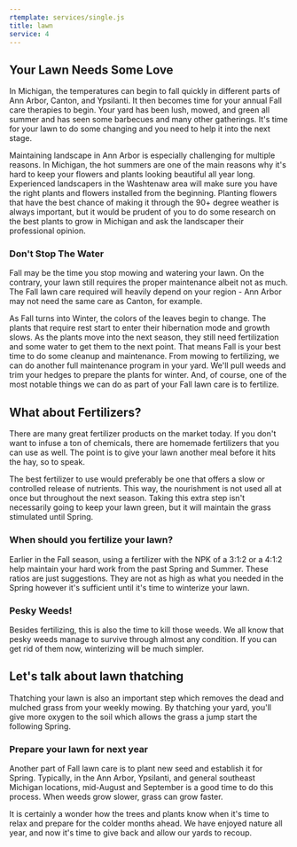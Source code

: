 ```yaml
---
rtemplate: services/single.js
title: lawn
service: 4
---
```


## Your Lawn Needs Some Love

In Michigan, the temperatures can begin to fall quickly in different parts of Ann Arbor, Canton, and Ypsilanti. It then becomes time for your annual Fall care therapies to begin. Your yard has been lush, mowed, and green all summer and has seen some barbecues and many other gatherings. It's time for your lawn to do some changing and you need to help it into the next stage.

Maintaining landscape in Ann Arbor is especially challenging for multiple reasons. In Michigan, the hot summers are one of the main reasons why it's hard to keep your flowers and plants looking beautiful all year long. Experienced landscapers in the Washtenaw area will make sure you have the right plants and flowers installed from the beginning. Planting flowers that have the best chance of making it through the 90+ degree weather is always important, but it would be prudent of you to do some research on the best plants to grow in Michigan and ask the landscaper their professional opinion.

### Don't Stop The Water 

Fall may be the time you stop mowing and watering your lawn. On the contrary, your lawn still requires the proper maintenance albeit not as much. The Fall lawn care required will heavily depend on your region - Ann Arbor may not need the same care as Canton, for example.

As Fall turns into Winter, the colors of the leaves begin to change. The plants that require rest start to enter their hibernation mode and growth slows. As the plants move into the next season, they still need fertilization and some water to get them to the next point. That means Fall is your best time to do some cleanup and maintenance. From mowing to fertilizing, we can do another full maintenance program in your yard. We'll pull weeds and trim your hedges to prepare the plants for winter. And, of course, one of the most notable things we can do as part of your Fall lawn care is to fertilize.

## What about Fertilizers?

There are many great fertilizer products on the market today. If you don't want to infuse a ton of chemicals, there are homemade fertilizers that you can use as well. The point is to give your lawn another meal before it hits the hay, so to speak.

The best fertilizer to use would preferably be one that offers a slow or controlled release of nutrients. This way, the nourishment is not used all at once but throughout the next season. Taking this extra step isn't necessarily going to keep your lawn green, but it will maintain the grass stimulated until Spring.

### When should you fertilize your lawn?

Earlier in the Fall season, using a fertilizer with the NPK of a 3:1:2 or a 4:1:2 help maintain your hard work from the past Spring and Summer. These ratios are just suggestions. They are not as high as what you needed in the Spring however it's sufficient until it's time to winterize your lawn.

### Pesky Weeds! 

Besides fertilizing, this is also the time to kill those weeds. We all know that pesky weeds manage to survive through almost any condition. If you can get rid of them now, winterizing will be much simpler. 

## Let's talk about lawn thatching

Thatching your lawn is also an important step which removes the dead and mulched grass from your weekly mowing. By thatching your yard, you'll give more oxygen to the soil which allows the grass a jump start the following Spring.

### Prepare your lawn for next year

Another part of Fall lawn care is to plant new seed and establish it for Spring. Typically, in the Ann Arbor, Ypsilanti, and general southeast Michigan locations, mid-August and September is a good time to do this process. When weeds grow slower, grass can grow faster.

It is certainly a wonder how the trees and plants know when it's time to relax and prepare for the colder months ahead. We have enjoyed nature all year, and now it's time to give back and allow our yards to recoup. 
